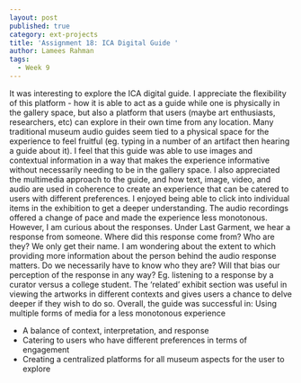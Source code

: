 ```yaml
---
layout: post
published: true
category: ext-projects
title: 'Assignment 18: ICA Digital Guide '
author: Lamees Rahman
tags:
  - Week 9
---
```

It was interesting to explore the ICA digital guide. I appreciate the flexibility of this platform - how it is able to act as a guide while one is physically in the gallery space, but also a platform that users (maybe art enthusiasts, researchers, etc) can explore in their own time from any location. Many traditional museum audio guides seem tied to a physical space for the experience to feel fruitful (eg. typing in a number of an artifact then hearing a guide about it). I feel that this guide was able to use images and contextual information in a way that makes the experience informative without necessarily needing to be in the gallery space. I also appreciated the multimedia approach to the guide, and how text, image, video, and audio are used in coherence to create an experience that can be catered to users with different preferences. I enjoyed being able to click into individual items in the exhibition to get a deeper understanding. The audio recordings offered a change of pace and made the experience less monotonous. However, I am curious about the responses. Under Last Garment, we hear a response from someone. Where did this response come from? Who are they? We only get their name. I am wondering about the extent to which providing more information about the person behind the audio response matters. Do we necessarily have to know who they are? Will that bias our perception of the response in any way? Eg. listening to a response by a curator versus a college student. The ‘related’ exhibit section was useful in viewing the artworks in different contexts and gives users a chance to delve deeper if they wish to do so. Overall, the guide was successful in: 
Using multiple forms of media for a less monotonous experience 
- A balance of context, interpretation, and response 
- Catering to users who have different preferences in terms of engagement 
- Creating a centralized platforms for all museum aspects for the user to explore

